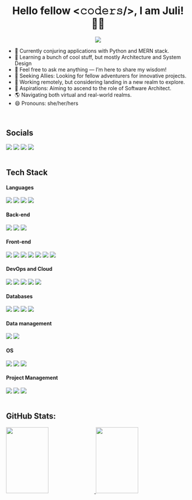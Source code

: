  <p align="center">
  <h1 align="center">Hello fellow <𝚌𝚘𝚍𝚎𝚛𝚜/>, I am Juli! 👋🏾</h1>
</p>

 <p align="center">
    <img src="https://readme-typing-svg.demolab.com/?lines=Full-Stack+Developer;Wizard+of+the+digital+realm!;Woman+who+loves+coding!&font=Rubik&center=true&width=440&height=45&color=9058FE&vCenter=true&pause=1000&size=30"/></a>
</p>

- 🔭 Currently conjuring applications with Python and MERN stack.
- 🌱 Learning a bunch of cool stuff, but mostly Architecture and System Design
- 💬 Feel free to ask me anything — I’m here to share my wisdom!
- 👯 Seeking Allies: Looking for fellow adventurers for innovative projects.
- 📍 Working remotely, but considering landing in a new realm to explore.
- 🎯 Aspirations: Aiming to ascend to the role of Software Architect.
- 🌎 Navigating both virtual and real-world realms.
- 😄 Pronouns: she/her/hers

<br>

## Socials

<div>   
  <a href="https://julianazacharias.github.io/" target="_blank"><img src="https://img.shields.io/badge/GitHub%20Pages-222222.svg?style=for-the-badge&logo=GitHub-Pages&logoColor=white"></a>
  <a href="https://www.linkedin.com/in/juliana-z-a51a0111b/" target="_blank"><img src="https://img.shields.io/badge/-LinkedIn-%230077B5?style=for-the-badge&logo=linkedin&logoColor=white"></a>
  <a href="https://julianazacharias.hashnode.dev/" target="_blank"><img src="https://img.shields.io/badge/Hashnode-2962FF?style=for-the-badge&logo=hashnode&logoColor=white"></a>
  <a href="https://hackernoon.com/u/julianazacharias" target="_blank"><img src="https://img.shields.io/badge/Hacker%20Noon-00FE00.svg?style=for-the-badge&logo=Hacker-Noon&logoColor=white"></a>
<div>

<br>
   
## Tech Stack

  <div> 
   <h4>Languages</h4>
   <div>   
    <img src="https://img.shields.io/badge/Python-3776AB.svg?style=for-the-badge&logo=Python&logoColor=white" >
    <img src="https://img.shields.io/badge/JavaScript-F7DF1E.svg?style=for-the-badge&logo=JavaScript&logoColor=black" >
    <img src="https://img.shields.io/badge/TypeScript-3178C6.svg?style=for-the-badge&logo=TypeScript&logoColor=white" >
    <img src="https://img.shields.io/badge/C%20Sharp-239120.svg?style=for-the-badge&logo=C-Sharp&logoColor=white" >
   </div>
   <h4>Back-end</h4>
   <div>   
    <img src="https://img.shields.io/badge/Flask-000000.svg?style=for-the-badge&logo=Flask&logoColor=white" >
    <img src="https://img.shields.io/badge/FastAPI-009688.svg?style=for-the-badge&logo=FastAPI&logoColor=white">
    <img src="https://img.shields.io/badge/.NET-512BD4.svg?style=for-the-badge&logo=dotnet&logoColor=white" >
<!--     <img src="https://img.shields.io/badge/Node.js-5FA04E.svg?style=for-the-badge&logo=nodedotjs&logoColor=white" > -->
   </div>
    <h4>Front-end</h4>
   <div>
    <img src="https://img.shields.io/badge/HTML5-E34F26.svg?style=for-the-badge&logo=HTML5&logoColor=white" >
    <img src="https://img.shields.io/badge/CSS3-1572B6.svg?style=for-the-badge&logo=CSS3&logoColor=white" >
    <img src="https://img.shields.io/badge/Sass-CC6699.svg?style=for-the-badge&logo=Sass&logoColor=white" >    
    <img src="https://img.shields.io/badge/Bootstrap-7952B3.svg?style=for-the-badge&logo=Bootstrap&logoColor=white" >
    <img src="https://img.shields.io/badge/Tailwind%20CSS-06B6D4.svg?style=for-the-badge&logo=Tailwind-CSS&logoColor=white">
    <img src="https://img.shields.io/badge/React-61DAFB.svg?style=for-the-badge&logo=React&logoColor=black" >
<!--     <img src="https://img.shields.io/badge/Next.js-000000.svg?style=for-the-badge&logo=nextdotjs&logoColor=white"> -->
    <img src="https://img.shields.io/badge/Angular-DD0031.svg?style=for-the-badge&logo=Angular&logoColor=white" >
   </div>
    <h4>DevOps and Cloud</h4>
   <div>
    <img src="https://img.shields.io/badge/Git-F05032.svg?style=for-the-badge&logo=Git&logoColor=white" >
    <img src="https://img.shields.io/badge/GitLab-FC6D26.svg?style=for-the-badge&logo=GitLab&logoColor=white" >
    <img src="https://img.shields.io/badge/Docker-2496ED.svg?style=for-the-badge&logo=Docker&logoColor=white" >
    <img src="https://img.shields.io/badge/Kubernetes-326CE5.svg?style=for-the-badge&logo=Kubernetes&logoColor=white" >
    <img src="https://img.shields.io/badge/Google%20Cloud-4285F4.svg?style=for-the-badge&logo=Google-Cloud&logoColor=white" >
<!--     <img src="https://img.shields.io/badge/Amazon%20AWS-232F3E.svg?style=for-the-badge&logo=Amazon-AWS&logoColor=white" > -->
   </div>
    <h4>Databases</h4>
   <div>
    <img src="https://img.shields.io/badge/PostgreSQL-4169E1.svg?style=for-the-badge&logo=PostgreSQL&logoColor=white" >
    <img src="https://img.shields.io/badge/Microsoft%20SQL%20Server-CC2927.svg?style=for-the-badge&logo=Microsoft-SQL-Server&logoColor=white" >
    <img src="https://img.shields.io/badge/MongoDB-47A248.svg?style=for-the-badge&logo=MongoDB&logoColor=white"> 
     <img src="https://img.shields.io/badge/Redis-DC382D.svg?style=for-the-badge&logo=Redis&logoColor=white" > 
   </div>
    <h4>Data management</h4>
   <div>
    <img src="https://img.shields.io/badge/NumPy-013243.svg?style=for-the-badge&logo=NumPy&logoColor=white" >
    <img src="https://img.shields.io/badge/pandas-150458.svg?style=for-the-badge&logo=pandas&logoColor=white" >
   </div>
    <h4>OS</h4>
   <div>
    <img src="https://img.shields.io/badge/Ubuntu-E95420.svg?style=for-the-badge&logo=Ubuntu&logoColor=white" >
    <img src="https://img.shields.io/badge/Linux-FCC624.svg?style=for-the-badge&logo=Linux&logoColor=black" >
    <img src="https://img.shields.io/badge/Windows-0078D4.svg?style=for-the-badge&logo=Windows&logoColor=white" >
   </div>
    <h4>Project Management</h4>
   <div>
     <img src="https://img.shields.io/badge/Jira-0052CC.svg?style=for-the-badge&logo=Jira&logoColor=white" >
     <img src="https://img.shields.io/badge/Miro-050038.svg?style=for-the-badge&logo=Miro&logoColor=white">
     <img src="https://img.shields.io/badge/Trello-0052CC.svg?style=for-the-badge&logo=Trello&logoColor=white">
   </div>
   <div>
    
   </div>
  <div>

  <br>

## GitHub Stats:

<div align="rigth">
  <a href="https://github.com/julianazacharias">
  <img width="48%" height="180em" src="https://github-readme-stats.vercel.app/api?username=julianazacharias&hide=stars,prs,issues,contribs&theme=nightowl&include_all_commits=true&count_private=true"/>
  <img width="48%" height="180em" src="https://github-readme-stats.vercel.app/api/top-langs/?username=julianazacharias&layout=compact&&hide_progress=true&theme=nightowl"/>
</div>


